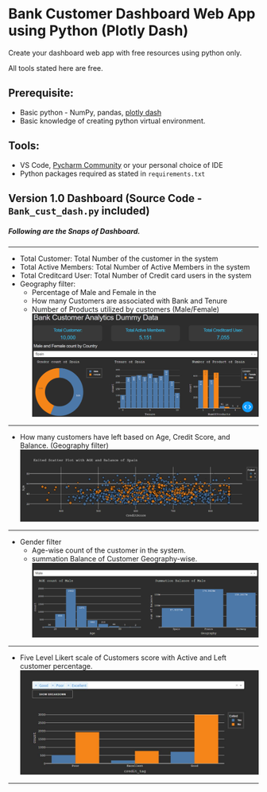 
# Bank Customer Dashboard Web App using Python (Plotly Dash)

Create your dashboard web app with free resources using python only.

All tools stated here are free.

## Prerequisite:
* Basic python - NumPy, pandas, [plotly dash](https://dash.plotly.com/)
* Basic knowledge of creating python virtual environment.
## Tools:
* VS Code, [Pycharm Community](https://www.jetbrains.com/pycharm/download/#section=windows) or your personal choice of IDE
* Python packages required as stated in `requirements.txt`
## Version 1.0 Dashboard (Source Code - `Bank_cust_dash.py` included)

##### Following are the Snaps of Dashboard.
***
* Total Customer: Total Number of the customer in the system
* Total Active Members: Total Number of Active Members in the system
* Total Creditcard User: Total Number of Credit card users in the system
* Geography filter:
    * Percentage of Male and Female in the 
    * How many Customers are associated with Bank and Tenure
    * Number of Products utilized by customers (Male/Female)
![Snap_01](Snap/Snap_01.png)
***
* How many customers have left based on Age, Credit Score, and Balance. (Geography filter)
![Snap_02](Snap/Snap_02.png)
***
* Gender filter
    * Age-wise count of the customer in the system.
    * summation Balance of Customer Geography-wise.
![Snap_03](Snap/Snap_03.png)
***
* Five Level Likert scale of Customers score with Active and Left customer percentage.
![Snap_04](Snap/Snap_04.png)
***